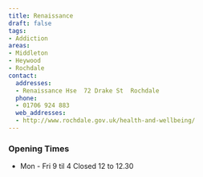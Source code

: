 ```yaml
---
title: Renaissance
draft: false
tags:
- Addiction
areas:
- Middleton
- Heywood
- Rochdale
contact:
  addresses:
  - Renaissance Hse  72 Drake St  Rochdale
  phone:
  - 01706 924 883
  web_addresses:
  - http://www.rochdale.gov.uk/health-and-wellbeing/
---
```


### Opening Times
* Mon - Fri 9 til 4  Closed 12 to 12.30

